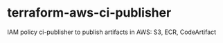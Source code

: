 # terraform-aws-ci-publisher
IAM policy ci-publisher to publish artifacts in AWS: S3, ECR, CodeArtifact
